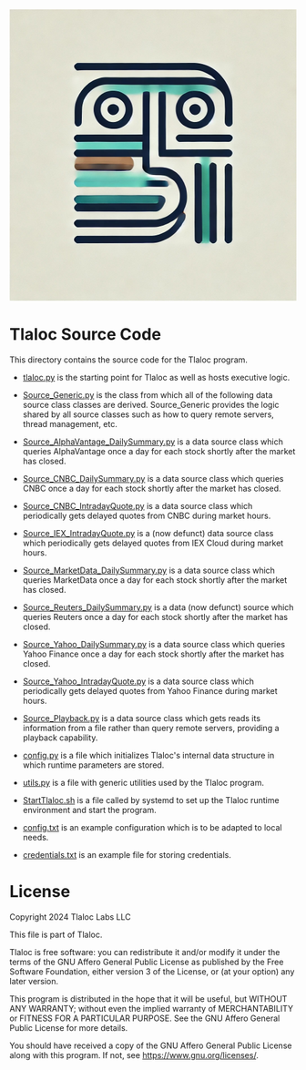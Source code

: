 <img src="https://github.com/1969-07-20/Tlaloc/blob/main/img/TlalocLogo02.jpg" width="512" height="512" />

# Tlaloc Source Code

This directory contains the source code for the Tlaloc program.

- [tlaloc.py](https://github.com/1969-07-20/Tlaloc/blob/main/src/tlaloc.py) is the starting point for Tlaloc as well as hosts executive logic.
- [Source_Generic.py](https://github.com/1969-07-20/Tlaloc/blob/main/src/Source_Generic.py) is the class from which all of the following data source class classes are derived.  Source_Generic provides the logic shared by all source classes such as how to query remote servers, thread management, etc.

- [Source_AlphaVantage_DailySummary.py](https://github.com/1969-07-20/Tlaloc/blob/main/src/Source_AlphaVantage_DailySummary.py) is a data source class which queries AlphaVantage once a day for each stock shortly after the market has closed.
- [Source_CNBC_DailySummary.py](https://github.com/1969-07-20/Tlaloc/blob/main/src/Source_CNBC_DailySummary.py) is a data source class which queries CNBC once a day for each stock shortly after the market has closed.
- [Source_CNBC_IntradayQuote.py](https://github.com/1969-07-20/Tlaloc/blob/main/src/Source_CNBC_IntradayQuote.py) is a data source class which periodically gets delayed quotes from CNBC during market hours.
- [Source_IEX_IntradayQuote.py](https://github.com/1969-07-20/Tlaloc/blob/main/src/Source_IEX_IntradayQuote.py) is a (now defunct) data source class which periodically gets delayed quotes from IEX Cloud during market hours.
- [Source_MarketData_DailySummary.py](https://github.com/1969-07-20/Tlaloc/blob/main/src/Source_MarketData_DailySummary.py) is a data source class which queries MarketData once a day for each stock shortly after the market has closed.
- [Source_Reuters_DailySummary.py](https://github.com/1969-07-20/Tlaloc/blob/main/src/Source_Reuters_DailySummary.py) is a data (now defunct) source which queries Reuters once a day for each stock shortly after the market has closed.
- [Source_Yahoo_DailySummary.py](https://github.com/1969-07-20/Tlaloc/blob/main/src/Source_Yahoo_DailySummary.py) is a data source class which queries Yahoo Finance once a day for each stock shortly after the market has closed.
- [Source_Yahoo_IntradayQuote.py](https://github.com/1969-07-20/Tlaloc/blob/main/src/Source_Yahoo_IntradayQuote.py) is a data source class which periodically gets delayed quotes from Yahoo Finance during market hours.

- [Source_Playback.py](https://github.com/1969-07-20/Tlaloc/blob/main/src/Source_Playback.py) is a data source class which gets reads its information from a file rather than query remote servers, providing a playback capability.

- [config.py](https://github.com/1969-07-20/Tlaloc/blob/main/src/config.py) is a file which initializes Tlaloc's internal data structure in which runtime parameters are stored.
- [utils.py](https://github.com/1969-07-20/Tlaloc/blob/main/src/utils.py) is a file with generic utilities used by the Tlaloc program.

- [StartTlaloc.sh](https://github.com/1969-07-20/Tlaloc/blob/main/src/StartTlaloc.sh) is a file called by systemd to set up the Tlaloc runtime environment and start the program.

- [config.txt](https://github.com/1969-07-20/Tlaloc/blob/main/src/config.txt) is an example configuration which is to be adapted to local needs.
- [credentials.txt](https://github.com/1969-07-20/Tlaloc/blob/main/src/credentials.txt) is an example file for storing credentials.

# License
Copyright 2024 Tlaloc Labs LLC

This file is part of Tlaloc.

Tlaloc is free software: you can redistribute it and/or modify it under the terms of the GNU Affero General Public License as published by the Free Software Foundation, either version 3 of the License, or (at your option) any later version.

This program is distributed in the hope that it will be useful, but WITHOUT ANY WARRANTY; without even the implied warranty of MERCHANTABILITY or FITNESS FOR A PARTICULAR PURPOSE. See the GNU Affero General Public License for more details.

You should have received a copy of the GNU Affero General Public License along with this program. If not, see <https://www.gnu.org/licenses/>.

